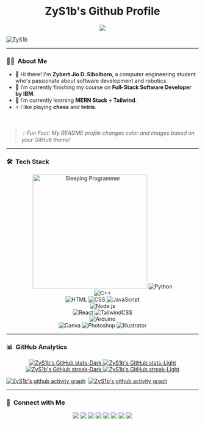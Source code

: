 <h1 align="center">ZyS1b's Github Profile</h1>

<p align="center">
<img src = "https://readme-typing-svg.demolab.com?font=Fira+Code&weight=500&duration=3000&pause=2000&color=00C0F7&center=true&vCenter=true&random=false&width=600&lines=Hi!+I'm+Zybert+Sibolboro!;Wanna+know+a+secret%3F;...;Never+gonna+give+you+up;Never+gonna+let+you+down;Never+gonna+run+around+and+desert+you;Never+gonna+make+you+cry;Never+gonna+say+goodbye;Never+gonna+tell+a+lie+and+hurt+you;LMAO!+You+Got+Rick+Rolled!;Oh%2C+you're+still+here%3F;Too+bad%2C+there's+no+secret.;...;Why+are+you+still+here%3F;Don't+you+have+other+things+to+do%3F;Ok.;Bruh...;How+long+are+you+gonna+stare%3F;Ok+let+me+tell+you+a+story...;Once+upon+a+time...;...The+End!;Ok%2C+go+away+now!;Anytime+now...;Damn%2C+you're+tough;Ok+I+give+up;Bye!;Hi!+I'm+Zybert+Sibolboro!;Wanna+know+a+secret%3F;...;I+thought+you+already+got+fooled+by+that+one.;If+you+made+it+this+far%2C...;You+have+to+go+to+a+secret+place...;It's+hidden+here+in+my+github+profile...;It+will+tell+you+the+secret+of+life...;That's+all...;Goodluck%2C+curious+wanderer!+:);..."/>
</p>

<p align="left"> <img src="https://komarev.com/ghpvc/?username=ZyS1b&label=Profile%20views&style=flat-square&color=blue&logoColor=black&labelColor=fff" alt="ZyS1b" /> </p>

---

### 🧑‍💻 &nbsp;About Me
- 👋 Hi there! I'm **Zybert Jio D. Sibolboro**, a computer engineering student who's passionate about software development and robotics.
- 🔭 I’m currently finishing my course on **Full-Stack Software Developer by IBM**.
- 🌱 I’m currently learning **MERN Stack + Tailwind**.
- ⚡ I like playing **chess** and **tetris**.
<br>

> *💡 Fun Fact: My README profile changes color and images based on your GitHub theme!*

---

<div align="center">
  <div>
    <!-- Python Badge -->
    <h3 align="left">🛠 &nbsp;Tech Stack</h3>
    <picture>
      <source media="(prefers-color-scheme: dark)" srcset="https://media.giphy.com/media/3og0IIAyPXMg2LG12w/giphy.gif" width="300px">
      <source media="(prefers-color-scheme: light)" srcset="https://media.giphy.com/media/v1.Y2lkPTc5MGI3NjExMThtaW84eHlyNXh2cjVrN2piaXczeGEzMWowOGI5NWNoc3ZsbmFkZCZlcD12MV9pbnRlcm5hbF9naWZfYnlfaWQmY3Q9Zw/Qt1jk5Q49C3h5CrlBe/giphy.gif" width="300px">
      <img alt="Sleeping Programmer" src="https://media.giphy.com/media/3og0IIAyPXMg2LG12w/giphy.gif" width="300px"/>
    </picture>
    <picture>
      <source media="(prefers-color-scheme: dark)" srcset="https://img.shields.io/badge/Python-202020?style=for-the-badge&logo=python#gh-dark-mode-only">
      <source media="(prefers-color-scheme: light)" srcset="https://img.shields.io/badge/Python-f3f3fa?style=for-the-badge&logo=python&logoColor=black#gh-light-mode-only">
      <img alt="Python" src="https://img.shields.io/badge/Python-202020?style=for-the-badge&logo=python#gh-dark-mode-only" style="for-the-badge&logo=python">
    </picture>
    <br>
    <!-- C++ Badge -->
    <picture>
      <source media="(prefers-color-scheme: dark)" srcset="https://img.shields.io/badge/C++-202020?style=for-the-badge&logo=c%2B%2B&logoColor=blue#gh-dark-mode-only">
      <source media="(prefers-color-scheme: light)" srcset="https://img.shields.io/badge/C++-f3f3fa?style=for-the-badge&logo=c%2B%2B&logoColor=black#gh-light-mode-only">
      <img alt="C++" src="https://img.shields.io/badge/C++-202020?style=for-the-badge&logo=c%2B%2B&logoColor=blue#gh-dark-mode-only" style="for-the-badge&logo=c%2B%2B">
    </picture>
    <br>
    <!-- HTML Badge -->
    <picture>
      <source media="(prefers-color-scheme: dark)" srcset="https://img.shields.io/badge/HTML-202020?style=for-the-badge&logo=HTML5#gh-dark-mode-only">
      <source media="(prefers-color-scheme: light)" srcset="https://img.shields.io/badge/HTML-f3f3fa?style=for-the-badge&logo=HTML5&logoColor=black#gh-light-mode-only">
      <img alt="HTML" src="https://img.shields.io/badge/HTML-202020?style=for-the-badge&logo=HTML5#gh-dark-mode-only" style="for-the-badge&logo=HTML5">
    </picture>
    <!-- CSS Badge -->
    <picture>
      <source media="(prefers-color-scheme: dark)" srcset="https://img.shields.io/badge/CSS-202020?style=for-the-badge&logo=CSS3&logoColor=1572B6#gh-dark-mode-only">
      <source media="(prefers-color-scheme: light)" srcset="https://img.shields.io/badge/CSS-f3f3fa?style=for-the-badge&logo=CSS3&logoColor=black#gh-light-mode-only">
      <img alt="CSS" src="https://img.shields.io/badge/CSS-202020?style=for-the-badge&logo=CSS3&logoColor=1572B6#gh-dark-mode-only" style="for-the-badge&logo=CSS3">
    </picture>
    <!-- JavaScript Badge -->
    <picture>
      <source media="(prefers-color-scheme: dark)" srcset="https://img.shields.io/badge/JavaScript-202020?style=for-the-badge&logo=javascript#gh-dark-mode-only">
      <source media="(prefers-color-scheme: light)" srcset="https://img.shields.io/badge/JavaScript-f3f3fa?style=for-the-badge&logo=javascript&logoColor=black#gh-light-mode-only">
      <img alt="JavaScript" src="https://img.shields.io/badge/JavaScript-202020?style=for-the-badge&logo=javascript#gh-dark-mode-only" style="for-the-badge&logo=javascript">
    </picture>
    <br>
    <!-- Node.js Badge -->
    <picture>
      <source media="(prefers-color-scheme: dark)" srcset="https://img.shields.io/badge/Node.js-202020?style=for-the-badge&logo=node.js#gh-dark-mode-only">
      <source media="(prefers-color-scheme: light)" srcset="https://img.shields.io/badge/Node.js-f3f3fa?style=for-the-badge&logo=node.js&logoColor=black#gh-light-mode-only">
      <img alt="Node.js" src="https://img.shields.io/badge/Node.js-202020?style=for-the-badge&logo=node.js#gh-dark-mode-only" style="for-the-badge&logo=node.js">
    </picture>
    <!-- Express.js Badge 
    <picture>
      <source media="(prefers-color-scheme: dark)" srcset="https://img.shields.io/badge/Express.js-202020?style=for-the-badge&logo=express#gh-dark-mode-only">
      <source media="(prefers-color-scheme: light)" srcset="https://img.shields.io/badge/Express.js-f3f3fa?style=for-the-badge&logo=express&logoColor=black#gh-light-mode-only">
      <img alt="Express.js" src="https://img.shields.io/badge/Express.js-202020?style=for-the-badge&logo=express#gh-dark-mode-only" style="for-the-badge&logo=express">
    </picture>-->
    <br>
    <!-- React Badge -->
    <picture>
      <source media="(prefers-color-scheme: dark)" srcset="https://img.shields.io/badge/React-202020?style=for-the-badge&logo=react#gh-dark-mode-only">
      <source media="(prefers-color-scheme: light)" srcset="https://img.shields.io/badge/React-f3f3fa?style=for-the-badge&logo=react&logoColor=black#gh-light-mode-only">
      <img alt="React" src="https://img.shields.io/badge/React-202020?style=for-the-badge&logo=react#gh-dark-mode-only" style="for-the-badge&logo=react">
    </picture>
    <!-- TailwindCSS Badge -->
    <picture>
      <source media="(prefers-color-scheme: dark)" srcset="https://img.shields.io/badge/Tailwind-202020?style=for-the-badge&logo=tailwind-css#gh-dark-mode-only">
      <source media="(prefers-color-scheme: light)" srcset="https://img.shields.io/badge/Tailwind-f3f3fa?style=for-the-badge&logo=tailwind-css&logoColor=black#gh-light-mode-only">
      <img alt="TailwindCSS" src="https://img.shields.io/badge/Tailwind-202020?style=for-the-badge&logo=tailwind-css#gh-dark-mode-only" style="for-the-badge&logo=tailwind-css">
    </picture>
    <br>
    <!-- MongoDB Badge
    <picture>
      <source media="(prefers-color-scheme: dark)" srcset="https://img.shields.io/badge/MongoDB-202020?style=for-the-badge&logo=mongodb#gh-dark-mode-only">
      <source media="(prefers-color-scheme: light)" srcset="https://img.shields.io/badge/MongoDB-f3f3fa?style=for-the-badge&logo=mongodb&logoColor=black#gh-light-mode-only">
      <img alt="Mongo DB" src="https://img.shields.io/badge/MongoDB-202020?style=for-the-badge&logo=mongodb#gh-dark-mode-only" style="for-the-badge&logo=mongodb">
    </picture> -->
    <!-- Firebase Badge 
    <picture>
      <source media="(prefers-color-scheme: dark)" srcset="https://img.shields.io/badge/Firebase-202020?style=for-the-badge&logo=firebase#gh-dark-mode-only">
      <source media="(prefers-color-scheme: light)" srcset="https://img.shields.io/badge/Firebase-f3f3fa?style=for-the-badge&logo=firebase&logoColor=black#gh-light-mode-only">
      <img alt="Firebase" src="https://img.shields.io/badge/Firebase-202020?style=for-the-badge&logo=firebase#gh-dark-mode-only" style="for-the-badge&logo=firebase">
    </picture> -->
    <!-- Arduino Badge -->
    <picture>
      <source media="(prefers-color-scheme: dark)" srcset="https://img.shields.io/badge/Arduino-202020?style=for-the-badge&logo=arduino#gh-dark-mode-only">
      <source media="(prefers-color-scheme: light)" srcset="https://img.shields.io/badge/Arduino-f3f3fa?style=for-the-badge&logo=arduino&logoColor=black#gh-light-mode-only">
      <img alt="Arduino" src="https://img.shields.io/badge/Arduino-202020?style=for-the-badge&logo=arduino#gh-dark-mode-only" style="for-the-badge&logo=arduino">
    </picture>
    <br>
    <!-- Canva Badge -->
    <picture>
      <source media="(prefers-color-scheme: dark)" srcset="https://img.shields.io/badge/Canva-202020?style=for-the-badge&logo=canva#gh-dark-mode-only">
      <source media="(prefers-color-scheme: light)" srcset="https://img.shields.io/badge/Canva-f3f3fa?style=for-the-badge&logo=canva&logoColor=black#gh-light-mode-only">
      <img alt="Canva" src="https://img.shields.io/badge/Canva-202020?style=for-the-badge&logo=canva#gh-dark-mode-only" style="for-the-badge&logo=canva">
    </picture>
    <!-- Photoshop Badge -->
    <picture>
      <source media="(prefers-color-scheme: dark)" srcset="https://img.shields.io/badge/Photoshop-202020?style=for-the-badge&logo=adobephotoshop#gh-dark-mode-only">
      <source media="(prefers-color-scheme: light)" srcset="https://img.shields.io/badge/Photoshop-f3f3fa?style=for-the-badge&logo=adobephotoshop&logoColor=black#gh-light-mode-only">
      <img alt="Photoshop" src="https://img.shields.io/badge/Photoshop-202020?style=for-the-badge&logo=adobephotoshop#gh-dark-mode-only" style="for-the-badge&logo=adobephotoshop">
    </picture>
    <!-- Illustrator Badge -->
    <picture>
      <source media="(prefers-color-scheme: dark)" srcset="https://img.shields.io/badge/Illustrator-202020?style=for-the-badge&logo=adobeillustrator#gh-dark-mode-only">
      <source media="(prefers-color-scheme: light)" srcset="https://img.shields.io/badge/Illustrator-f3f3fa?style=for-the-badge&logo=adobeillustrator&logoColor=black#gh-light-mode-only">
      <img alt="Illustrator" src="https://img.shields.io/badge/Illustrator-202020?style=for-the-badge&logo=adobeillustrator#gh-dark-mode-only" style="for-the-badge&logo=adobeillustrator">
    </picture>
    <br>
  </div>
  <div>
  </div>
</div>

---

### 📊 &nbsp;GitHub Analytics

<div align="center">
  <a href="https://github.com/ZyS1b/github-readme-stats#gh-dark-mode-only">
    <img src="https://github-readme-stats.vercel.app/api?username=ZyS1b&hide_border=true&show_icons=true&theme=github_dark#gh-dark-mode-only" alt="ZyS1b's GitHub stats-Dark"/>
  </a>
  <a href="https://github.com/ZyS1b/github-readme-stats#gh-light-mode-only">
    <img src="https://github-readme-stats.vercel.app/api?username=ZyS1b&hide_border=true&show_icons=true&theme=catppuccin_latte#gh-light-mode-only" alt="ZyS1b's GitHub stats-Light"/>
  </a>
  <a href="https://git.io/streak-stats#gh-dark-mode-only">
    <img src="https://streak-stats.demolab.com/?user=ZyS1b&hide_border=true&theme=github-dark-blue" alt="ZyS1b's GitHub streak-Dark"/>
  </a>
  <a href="https://git.io/streak-stats#gh-light-mode-only">
    <img src="https://streak-stats.demolab.com/?user=ZyS1b&hide_border=true&theme=catppuccin-latte" alt="ZyS1b's GitHub streak-Light"/>
  </a>
</div>

[![ZyS1b's github activity graph](https://github-readme-activity-graph.vercel.app/graph?username=ZyS1b&hide_title=true&hide_border=true&area=true&radius=8&theme=github-dark#gh-dark-mode-only)](https://github.com/ZyS1b/github-readme-activity-graph#gh-dark-mode-only)&nbsp;
[![ZyS1b's github activity graph](https://github-readme-activity-graph.vercel.app/graph?username=ZyS1b&hide_title=true&hide_border=true&area=true&radius=8&theme=github-light#gh-light-mode-only)](https://github.com/ZyS1b/github-readme-activity-graphs#gh-light-mode-only)&nbsp;

<!-- Top Languages Card (I've recently deleted my old repos so there's no language data yet) -->
<!--
<div align="center">
  <a href="https://github.com/ZyS1b/github-readme-stats#gh-dark-mode-only">
    <img src="https://github-readme-stats.vercel.app/api/top-langs/?username=ZyS1b&hide_border=true&layout=compact&theme=github_dark#gh-dark-mode-only" alt="ZyS1b's Top angs-Dark"/>
  </a>
  <a href="https://github.com/ZyS1b/github-readme-stats#gh-light-mode-only">
    <img src="https://github-readme-stats.vercel.app/api/top-langs/?username=ZyS1b&hide_border=true&layout=compact&theme=catppuccin_latte#gh-light-mode-only)" alt="ZyS1b's Top langs-Light"/>
  </a>
</div>
-->

---

### 🔗 &nbsp;Connect with Me

<div align="center">
  <a href="https://github.com/ZyS1b"><img src="https://img.shields.io/badge/Portfolio-000?style=for-the-badge&logo=ko-fi&logoColor=white"/></a>
  <a href="mailto:zybertjiosibolboro@gmail.com"><img src="https://img.shields.io/badge/GMail-BB001B?style=for-the-badge&logo=Gmail&logoColor=white"/></a>
  <a href="https://linkedin.com/in/zybertjio"><img src="https://img.shields.io/badge/LinkedIn-0077B5?style=for-the-badge&logo=Linkedin&logoColor=white"/></a>
  <a href="/"><img src="https://img.shields.io/badge/Discord-%235865F2.svg?style=for-the-badge&logo=discord&logoColor=white"/></a>
  <a href="https://facebook.com/zybertjio"><img src="https://img.shields.io/badge/Facebook-1877F2?style=for-the-badge&logo=Facebook&logoColor=white"/></a>
  <a href="https://instagram.com/zeejaysib"><img src="https://img.shields.io/badge/Instagram-8134AF?style=for-the-badge&logo=Instagram&logoColor=white"/></a>
  <a href="https://www.x.com/Unknownymous_Z"><img src="https://img.shields.io/badge/X-%23000000?style=for-the-badge&logo=x&logoColor=white"/></a>
  <a href="https://hackerrank.com/zybertjiosibolb1/"><img src="https://img.shields.io/badge/Hackerrank-149414?style=for-the-badge&logo=hackerrank&logoColor=white"/></a>
</div>
